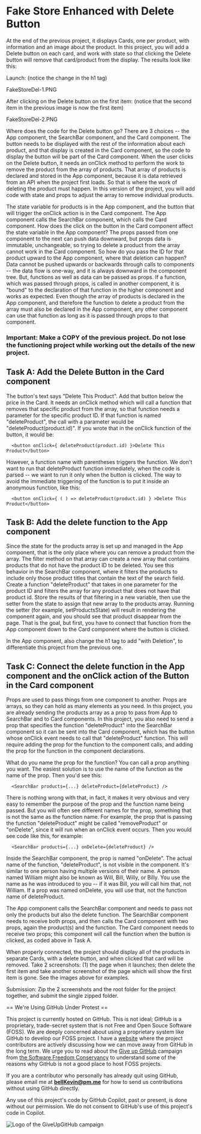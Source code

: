 # Fake Store Enhanced with Delete Button

At the end of the previous project, it displays Cards, one per product, with information and an image about the product. In this project, you will add a Delete button on each card, and work with state so that clicking the Delete button will remove that card/product from the display. The results look like this:

Launch: (notice the change in the h1 tag)

FakeStoreDel-1.PNG

 

After clicking on the Delete button on the first item: (notice that the second item in the previous image is now the first item)

FakeStoreDel-2.PNG

 

Where does the code for the Delete button go? There are 3 choices -- the App component, the SearchBar component, and the Card component. The button needs to be displayed with the rest of the information about each product, and that display is created in the Card component, so the code to display the button will be part of the Card component. When the user clicks on the Delete button, it needs an onClick method to perform the work to remove the product from the array of products. That array of products is declared and stored in the App component, because it is data retrieved from an API when the project first loads. So that is where the work of deleting the product must happen. In this version of the project, you will add code with state and props to adjust the array to remove individual products.

The state variable for products is in the App component, and the button that will trigger the onClick action is in the Card component. The App component calls the SearchBar component, which calls the Card component. How does the click on the button in the Card component affect the state variable in the App component? The props passed from one component to the next can push data downward, but props data is immutable, unchangeable, so trying to delete a product from the array cannot work in the Card component. So how do you pass the ID for that product upward to the App component, where that deletion can happen? Data cannot be pushed upwards or backwards through calls to components -- the data flow is one-way, and it is always downward in the component tree. But, functions as well as data can be passed as props. If a function, which was passed through props, is called in another component, it is "bound" to the declaration of that function in the higher component and works as expected. Even though the array of products is declared in the App component, and therefore the function to delete a product from the array must also be declared in the App component, any other component can use that function as long as it is passed through props to that component.

 

### Important: Make a COPY of the previous project. Do not lose the functioning project while working out the details of the new project.

 

## Task A: Add the Delete Button in the Card component

The button's text says "Delete This Product". Add that button below the price in the Card. It needs an onClick method which will call a function that removes that specific product from the array, so that function needs a parameter for the specific product ID. If that function is named "deleteProduct", the call with a parameter would be "deleteProduct(product.id)". If you wrote that in the onClick function of the button, it would be:

      <button onClick={ deleteProduct(product.id) }>Delete This Product</button>

However, a function name with parentheses triggers the function. We don't want to run that deleteProduct function immediately, when the code is parsed -- we want to run it only when the button is clicked. The way to avoid the immediate triggering of the function is to put it inside an anonymous function, like this:

      <button onClick={ ( ) => deleteProduct(product.id) } >Delete This Product</button>

 

## Task B: Add the delete function to the App component

Since the state for the products array is set up and managed in the App component, that is the only place where you can remove a product from the array. The filter method on that array can create a new array that contains products that do not have the product ID to be deleted. You see this behavior in the SearchBar component, where it filters the products to include only those product titles that contain the text of the search field. Create a function "deleteProduct" that takes in one parameter for the product ID and filters the array for any product that does not have that product id.  Store the results of that filtering in a new variable, then use the setter from the state to assign that new array to the products array. Running the setter (for example, setProductsState) will result in rendering the component again, and you should see that product disappear from the page. That is the goal, but first, you have to connect that function from the App component down to the Card component where the button is clicked.

In the App component, also change the h1 tag to add "with Deletion", to differentiate this project from the previous one.

 

## Task C: Connect the delete function in the App component and the onClick action of the Button in the Card component

Props are used to pass things from one component to another. Props are arrays, so they can hold as many elements as you need. In this project, you are already sending the products array as a prop to pass from App to SearchBar and to Card components. In this project, you also need to send a prop that specifies the function "deleteProduct" into the SearchBar component so it can be sent into the Card component, which has the button whose onClick event needs to call that "deleteProduct" function. This will require adding the prop for the function to the component calls, and adding the prop for the function in the component declarations.

What do you name the prop for the function? You can call a prop anything you want. The easiest solution is to use the name of the function as the name of the prop. Then you'd see this:

      <SearchBar products={...} deleteProduct={deleteProduct} />

There is nothing wrong with that, in fact, it makes it very obvious and very easy to remember the purpose of the prop and the function name being passed. But you will often see different names for the prop, something that is not the same as the function name. For example, the prop that is passing the function "deleteProduct" might be called "removeProduct" or "onDelete", since it will run when an onClick event occurs. Then you would see code like this, for example:

      <SearchBar products={...} onDelete={deleteProduct} />

Inside the SearchBar component, the prop is named "onDelete". The actual name of the function, "deleteProduct", is not visible in the component. It's similar to one person having multiple versions of their name. A person named William might also be known as Will, Bill, Willy, or Billy. You use the name as he was introduced to you -- if it was Bill, you will call him that, not William. If a prop was named onDelete, you will use that, not the function name of deleteProduct. 

The App component calls the SearchBar component and needs to pass not only the products but also the delete function. The SearchBar component needs to receive both props, and then calls the Card component with two props, again the product(s) and the function. The Card component needs to receive two props; this component will call the function when the button is clicked, as coded above in Task A.

When properly connected, the project should display all of the products in separate Cards, with a delete button, and when clicked that card will be removed. Take 2 screenshots: (1) the page when it launches; then delete the first item and take another screenshot of the page which will show the first item is gone. See the images above for examples.

 

Submission: Zip the 2 screenshots and the root folder for the project together, and submit the single zipped folder.


== We're Using GitHub Under Protest ==

This project is currently hosted on GitHub.  This is not ideal; GitHub is a
proprietary, trade-secret system that is not Free and Open Souce Software
(FOSS).  We are deeply concerned about using a proprietary system like GitHub
to develop our FOSS project. I have a [website](https://bellKevin.me) where the
project contributors are actively discussing how we can move away from GitHub
in the long term.  We urge you to read about the [Give up GitHub](https://GiveUpGitHub.org) campaign 
from [the Software Freedom Conservancy](https://sfconservancy.org) to understand some of the reasons why GitHub is not 
a good place to host FOSS projects.

If you are a contributor who personally has already quit using GitHub, please
email me at **bellKevin@pm.me** for how to send us contributions without
using GitHub directly.

Any use of this project's code by GitHub Copilot, past or present, is done
without our permission.  We do not consent to GitHub's use of this project's
code in Copilot.

![Logo of the GiveUpGitHub campaign](https://sfconservancy.org/img/GiveUpGitHub.png)
